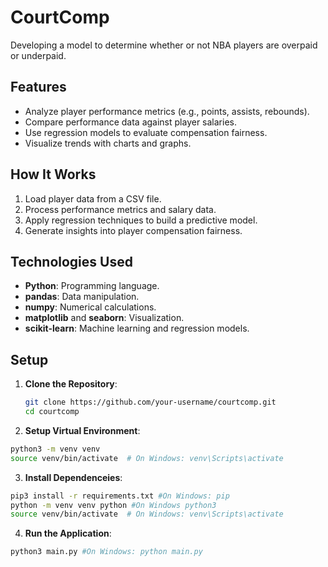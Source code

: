 # CourtComp
Developing a model to determine whether or not NBA players are overpaid or underpaid.

## Features
- Analyze player performance metrics (e.g., points, assists, rebounds).
- Compare performance data against player salaries.
- Use regression models to evaluate compensation fairness.
- Visualize trends with charts and graphs.

## How It Works
1. Load player data from a CSV file.
2. Process performance metrics and salary data.
3. Apply regression techniques to build a predictive model.
4. Generate insights into player compensation fairness.

## Technologies Used
- **Python**: Programming language.
- **pandas**: Data manipulation.
- **numpy**: Numerical calculations.
- **matplotlib** and **seaborn**: Visualization.
- **scikit-learn**: Machine learning and regression models.

## Setup
1. **Clone the Repository**:
   ```bash
   git clone https://github.com/your-username/courtcomp.git
   cd courtcomp
2. **Setup Virtual Environment**:
 ```bash
 python3 -m venv venv
 source venv/bin/activate  # On Windows: venv\Scripts\activate
 ```
3. **Install Dependenceies**:
 ```bash
 pip3 install -r requirements.txt #On Windows: pip
 python -m venv venv python #On Windows python3
 source venv/bin/activate  # On Windows: venv\Scripts\activate
 ```  

4. **Run the Application**:
```bash
python3 main.py #On Windows: python main.py
```

